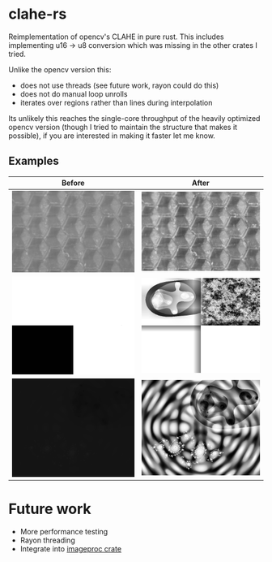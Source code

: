 # clahe-rs

Reimplementation of opencv's CLAHE in pure rust.
This includes implementing u16 -> u8 conversion which was
missing in the other crates I tried.

Unlike the opencv version this:

- does not use threads (see future work, rayon could do this)
- does not do manual loop unrolls
- iterates over regions rather than lines during interpolation

Its unlikely this reaches the single-core throughput of the heavily optimized
opencv version (though I tried to maintain the structure that makes it
possible), if you are interested in making it faster let me know.

## Examples

|       Before        |          After          |
| :-----------------: | :---------------------: |
| ![](honeycomb.png)  | ![](honeycomb_out.png)  |
| ![](high_depth.png) | ![](high_depth_out.png) |
|  ![](fractal.png)   |  ![](fractal_out.png)   |

# Future work

- More performance testing
- Rayon threading
- Integrate into [imageproc crate](https://github.com/image-rs/imageproc)
